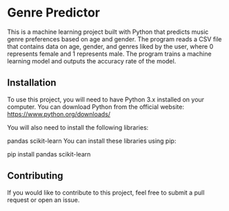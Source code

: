 # Genre Predictor

This is a machine learning project built with Python that predicts music genre preferences based on age and gender. The program reads a CSV file that contains data on age, gender, and genres liked by the user, where 0 represents female and 1 represents male. The program trains a machine learning model and outputs the accuracy rate of the model.

## Installation

To use this project, you will need to have Python 3.x installed on your computer. You can download Python from the official website: https://www.python.org/downloads/

You will also need to install the following libraries:

pandas
scikit-learn
You can install these libraries using pip:

pip install pandas scikit-learn

## Contributing

If you would like to contribute to this project, feel free to submit a pull request or open an issue.

